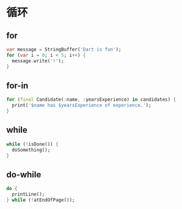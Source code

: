 # 循环



## for

```dart
var message = StringBuffer('Dart is fun');
for (var i = 0; i < 5; i++) {
  message.write('!');
}
```



## for-in

```dart
for (final Candidate(:name, :yearsExperience) in candidates) {
  print('$name has $yearsExperience of experience.');
}
```



## while

```dart
while (!isDone()) {
  doSomething();
}
```



## do-while

```dart
do {
  printLine();
} while (!atEndOfPage());
```

